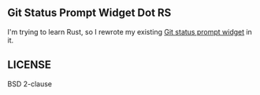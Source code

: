 ## Git Status Prompt Widget Dot RS

I'm trying to learn Rust, so I rewrote my existing [Git status prompt
widget](https://github.com/deathlyfrantic/git-status-prompt) in it.

## LICENSE

BSD 2-clause
